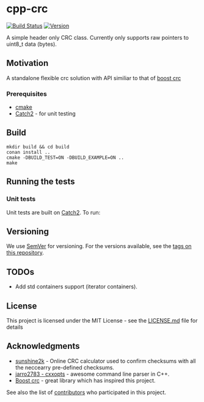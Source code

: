 # cpp-crc

[![Build Status](https://travis-ci.com/lokraszewski/cpp-crc.svg?branch=master)](https://travis-ci.com/lokraszewski/cpp-crc) [![Version](https://img.shields.io/badge/version-1.3.0-blue.svg)](https://github.com/lokraszewski/cpp-crc/tags)

A simple header only CRC class. Currently only supports raw pointers to uint8_t data (bytes).

## Motivation
A standalone flexible crc solution with API similiar to that of [boost crc](https://www.boost.org/doc/libs/1_64_0/libs/crc/)


### Prerequisites
* [cmake](https://cmake.org/)
* [Catch2](https://github.com/catchorg/Catch2) - for unit testing

## Build
```
mkdir build && cd build
conan install ..
cmake -DBUILD_TEST=ON -DBUILD_EXAMPLE=ON ..
make
```

## Running the tests

### Unit tests
Unit tests are built on [Catch2](https://github.com/catchorg/Catch2). To run:

## Versioning
We use [SemVer](http://semver.org/) for versioning. For the versions available, see the [tags on this repository](https://github.com/lokraszewski/cpp-crc/tags).

## TODOs
* Add std containers support (iterator containers).

## License
This project is licensed under the MIT License - see the [LICENSE.md](LICENSE.md) file for details

## Acknowledgments
* [sunshine2k](http://www.sunshine2k.de/coding/javascript/crc/crc_js.html) - Online CRC calculator used to confirm checksums with all the neccearry pre-defined checksums.
* [jarro2783 - cxxopts](https://github.com/jarro2783/cxxopts) - awesome command line parser in C++.
* [Boost crc](https://www.boost.org/doc/libs/1_64_0/libs/crc/) - great library which has inspired this project.

See also the list of [contributors](https://github.com/lokraszewski/cpp-crc/contributors) who participated in this project.
